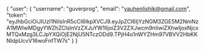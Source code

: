 {
"user": {
"username": "guverprog",
"email": "yauhenlishik@gmail.com",
"token": "eyJhbGciOiJIUzI1NiIsInR5cCI6IkpXVCJ9.eyJpZCI6IjYzNGM3ZGE5M2NmNzA1MWIwMDgyYWZhZCIsInVzZXJuYW1lIjoiZ3V2ZXJwcm9nIiwiZXhwIjoxNjcxMTQxMzg3LCJpYXQiOjE2NjU5NTczODd9.TPjH4o1nWYZHm97VBVV2HbKKNIdpUcvV16woFnfTW7s"
}
}
